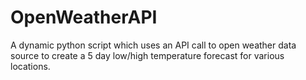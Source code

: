 # OpenWeatherAPI
A dynamic python script which uses an API call to open weather data source to create a 5 day low/high temperature forecast for various locations.
